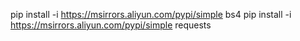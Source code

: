 pip install -i https://msirrors.aliyun.com/pypi/simple bs4
pip install -i https://msirrors.aliyun.com/pypi/simple requests